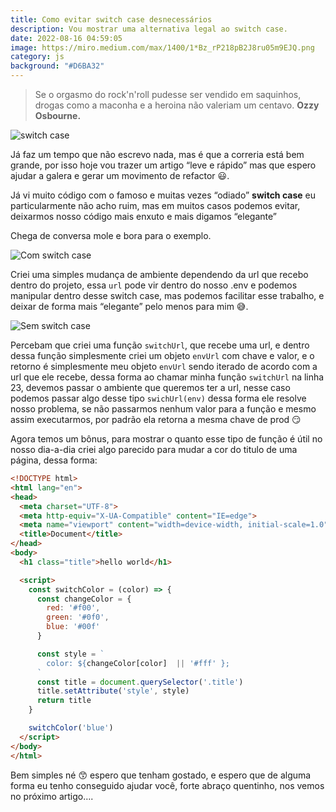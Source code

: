 ```yaml
---
title: Como evitar switch case desnecessários
description: Vou mostrar uma alternativa legal ao switch case.
date: 2022-08-16 04:59:05
image: https://miro.medium.com/max/1400/1*Bz_rP218pB2J8ru05m9EJQ.png
category: js
background: "#D6BA32"
---
```

>Se o orgasmo do rock'n'roll pudesse ser vendido em saquinhos, drogas como a maconha e a heroina não valeriam um centavo. **Ozzy Osbourne.**

![switch case](https://miro.medium.com/max/1400/1*Bz_rP218pB2J8ru05m9EJQ.png)

Já faz um tempo que não escrevo nada, mas é que a correria está bem grande, por isso hoje vou trazer um artigo “leve e rápido” mas que espero ajudar a galera e gerar um movimento de refactor 😃.

Já vi muito código com o famoso e muitas vezes “odiado” **switch case** eu particularmente não acho ruim, mas em muitos casos podemos evitar, deixarmos nosso código mais enxuto e mais digamos “elegante”

Chega de conversa mole e bora para o exemplo.

![Com switch case](https://miro.medium.com/max/1400/1*knnq80REpE5RQW952TxaXw.png)

Criei uma simples mudança de ambiente dependendo da url que recebo dentro do projeto, essa `url` pode vir dentro do nosso .env e podemos manipular dentro desse switch case, mas podemos facilitar esse trabalho, e deixar de forma mais “elegante” pelo menos para mim 😅.

![Sem switch case](https://miro.medium.com/max/1400/1*Cjdo35r-Apcl0who1jQmtQ.png)

Percebam que criei uma função `switchUrl`, que recebe uma url, e dentro dessa função simplesmente criei um objeto `envUrl` com chave e valor, e o retorno é simplesmente meu objeto `envUrl` sendo iterado de acordo com a url que ele recebe, dessa forma ao chamar minha função `switchUrl` na linha 23, devemos passar o ambiente que queremos ter a url, nesse caso podemos passar algo desse tipo `swichUrl(env)` dessa forma ele resolve nosso problema, se não passarmos nenhum valor para a função e mesmo assim executarmos, por padrão ela retorna a mesma chave de prod 😏

Agora temos um bônus, para mostrar o quanto esse tipo de função é útil no nosso dia-a-dia criei algo parecido para mudar a cor do titulo de uma página, dessa forma:

```html
<!DOCTYPE html>
<html lang="en">
<head>
  <meta charset="UTF-8">
  <meta http-equiv="X-UA-Compatible" content="IE=edge">
  <meta name="viewport" content="width=device-width, initial-scale=1.0">
  <title>Document</title>
</head>
<body>
  <h1 class="title">hello world</h1>

  <script>
    const switchColor = (color) => {
      const changeColor = {
        red: '#f00',
        green: '#0f0',
        blue: '#00f'
      }

      const style = `
        color: ${changeColor[color]  || '#fff' };
      `
      const title = document.querySelector('.title')
      title.setAttribute('style', style)
      return title
    }

    switchColor('blue')
  </script>
</body>
</html>
```

Bem simples né 😙 espero que tenham gostado, e espero que de alguma forma eu tenho conseguido ajudar você, forte abraço quentinho, nos vemos no próximo artigo….
